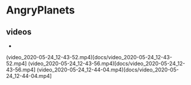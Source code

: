 # AngryPlanets

## videos

* 
(video_2020-05-24_12-43-52.mp4)[docs/video_2020-05-24_12-43-52.mp4]
(video_2020-05-24_12-43-56.mp4)[docs/video_2020-05-24_12-43-56.mp4]
(video_2020-05-24_12-44-04.mp4)[docs/video_2020-05-24_12-44-04.mp4]
